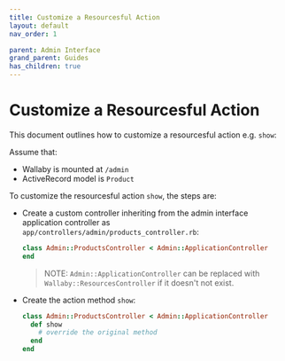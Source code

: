 ```yaml
---
title: Customize a Resourcesful Action
layout: default
nav_order: 1

parent: Admin Interface
grand_parent: Guides
has_children: true
---
```


# Customize a Resourcesful Action

This document outlines how to customize a resourcesful action e.g. `show`:

Assume that:

- Wallaby is mounted at `/admin`
- ActiveRecord model is `Product`

To customize the resourcesful action `show`, the steps are:

- Create a custom controller inheriting from the admin interface application controller as `app/controllers/admin/products_controller.rb`:

  ```ruby
  class Admin::ProductsController < Admin::ApplicationController
  end
  ```

  > NOTE: `Admin::ApplicationController` can be replaced with `Wallaby::ResourcesController` if it doesn't not exist.

- Create the action method `show`:

  ```ruby
  class Admin::ProductsController < Admin::ApplicationController
    def show
      # override the original method
    end
  end
  ```
